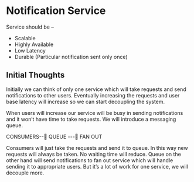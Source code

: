 # Notification Service

Service should be –
-	Scalable
-	Highly Available
-	Low Latency
-	Durable (Particular notification sent only once)

## Initial Thoughts

Initially we can think of only one service which will take requests and send notifications to other users. Eventually increasing the requests and user base latency will increase so we can start decoupling the system.

When users will increase our service will be busy in sending notifications and it won’t have time to take requests. We will introduce a messaging queue.

CONSUMERS--  QUEUE --- FAN OUT 

Consumers will just take the requests and send it to queue. In this way new requests will always be taken. No waiting time will reduce. Queue on the other hand will send notifications to fan out service which will handle sending it to appropriate users. 
But it’s a lot of work for one service, we will decouple more.
